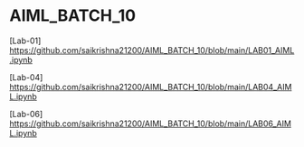 # AIML_BATCH_10
[Lab-01] https://github.com/saikrishna21200/AIML_BATCH_10/blob/main/LAB01_AIML.ipynb

[Lab-04] https://github.com/saikrishna21200/AIML_BATCH_10/blob/main/LAB04_AIML.ipynb

[Lab-06] https://github.com/saikrishna21200/AIML_BATCH_10/blob/main/LAB06_AIML.ipynb
